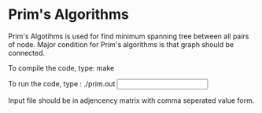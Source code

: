 Prim's Algorithms
================

Prim's Algotihms is used for find minimum spanning tree between all pairs of node. Major condition for Prim's algorithms is that graph should be connected.

To compile the code, type: make

To run the code, type : ./prim.out <input file.txt>

Input file should be in adjencency matrix with comma seperated value form.

